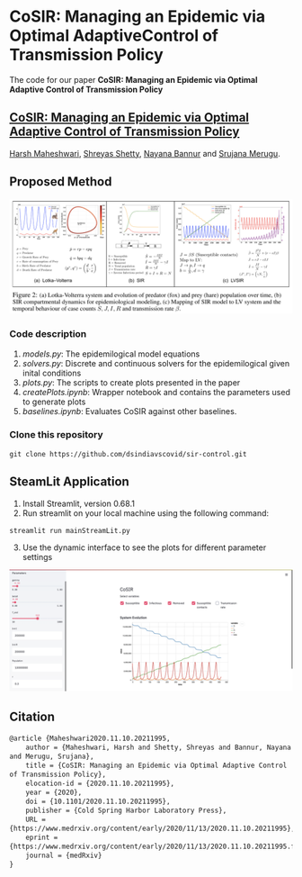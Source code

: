 # CoSIR: Managing an Epidemic via Optimal AdaptiveControl of Transmission Policy

The code for our paper **CoSIR: Managing an Epidemic via Optimal Adaptive Control of Transmission Policy**
## [CoSIR: Managing an Epidemic via Optimal Adaptive Control of Transmission Policy](https://www.medrxiv.org/content/10.1101/2020.11.10.20211995v1.full.pdf)

[Harsh Maheshwari](https://harshm121.github.io), [Shreyas Shetty](https://in.linkedin.com/in/shreyasshetty), [Nayana Bannur](https://www.linkedin.com/in/nayana-bannur/) and [Srujana Merugu](https://www.linkedin.com/in/srujana-merugu-a7243819/).


## Proposed Method
![Proposed method](figures/cosir.png)

### Code description
1. *models.py*: The epidemilogical model equations
2. *solvers.py*: Discrete and continuous solvers for the epidemilogical given inital conditions
3. *plots.py*: The scripts to create plots presented in the paper
4. *createPlots.ipynb*: Wrapper notebook and contains the parameters used to generate plots
5. *baselines.ipynb*: Evaluates CoSIR against other baselines.

### Clone this repository
```
git clone https://github.com/dsindiavscovid/sir-control.git
```

## SteamLit Application

1. Install Streamlit, version 0.68.1
2. Run streamlit on your local machine using the following command:
```
streamlit run mainStreamLit.py 
```
3. Use the dynamic interface to see the plots for different parameter settings

![streamlit app screenshot](figures/streamlit.png)


## Citation
```
@article {Maheshwari2020.11.10.20211995,
	author = {Maheshwari, Harsh and Shetty, Shreyas and Bannur, Nayana and Merugu, Srujana},
	title = {CoSIR: Managing an Epidemic via Optimal Adaptive Control of Transmission Policy},
	elocation-id = {2020.11.10.20211995},
	year = {2020},
	doi = {10.1101/2020.11.10.20211995},
	publisher = {Cold Spring Harbor Laboratory Press},
	URL = {https://www.medrxiv.org/content/early/2020/11/13/2020.11.10.20211995},
	eprint = {https://www.medrxiv.org/content/early/2020/11/13/2020.11.10.20211995.full.pdf},
	journal = {medRxiv}
}
```
